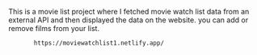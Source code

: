  This is a movie list project where I fetched movie watch list data from an external API and then displayed the data on the website. you can add or remove films from your list.                                                 
                   
           https://moviewatchlist1.netlify.app/      
 
